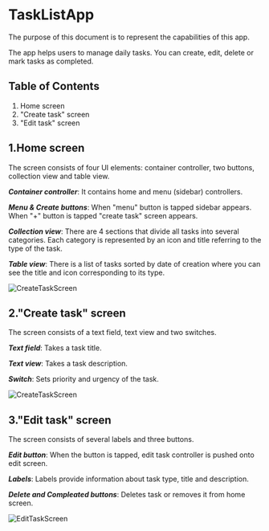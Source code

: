 # TaskListApp

The purpose of this document is to represent the capabilities of this app. 

The app helps users to manage daily tasks. You can create, edit, delete or mark tasks as completed.

## Table of Contents
1. Home screen
2. "Create task" screen
3. "Edit task" screen


## 1.Home screen
The screen consists of four UI elements: container controller, two buttons, collection view and table view. 

***Container controller***: It contains home and menu (sidebar) controllers. 

***Menu & Create buttons***: When "menu" button is tapped sidebar appears. When "+" button is tapped "create task" screen appears.

***Collection view***: There are 4 sections that divide all tasks into several categories. Each category is represented by an icon and title referring to the type of the task. 

***Table view***: There is a list of tasks sorted by date of creation where you can see the title and icon corresponding to its type. 

![CreateTaskScreen](https://user-images.githubusercontent.com/76248402/157550607-acfcc879-96b6-4824-bf1b-1f1fabc4aa98.gif)


## 2."Create task" screen
The screen consists of a text field, text view and two switches.

***Text field***: Takes a task title.    

***Text view***: Takes a task description. 

***Switch***: Sets priority and urgency of the task. 

![CreateTaskScreen](https://user-images.githubusercontent.com/76248402/157550286-64b00158-2afa-48d4-9260-ff529eff2969.gif)


## 3."Edit task" screen
The screen consists of several labels and three buttons. 

***Edit button***: When the button is tapped, edit task controller is pushed onto edit screen. 

***Labels***: Labels provide information about task type, title and description.    

***Delete and Compleated buttons***: Deletes task or removes it from home screen.

![EditTaskScreen](https://user-images.githubusercontent.com/76248402/157551372-0d67c4ec-8314-433d-8a40-57a58bc450df.gif)

